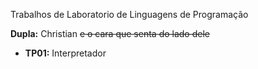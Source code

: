 Trabalhos de Laboratorio de Linguagens de Programação

**Dupla:** Christian ~~e o cara que senta do lado dele~~

- **TP01:** Interpretador
